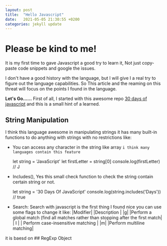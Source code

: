 ```yaml
---
layout: post
title:  "Hello Javascript"
date:   2021-05-05 21:30:55 +0200
categories: jekyll update
--- 
```


# Please be kind to me!
It is my first time to gave Javascript a good try to learn it, Not just copy-paste code snippets and google the issues.

I don't have a good history with the language, but I will give I a real try to figure out the language capabilities.
So This article and the reaming on this threat will focus on the points I found in the language.

**Let's Go......**
First of all, I started with this awesome repo [30 days of javascript](https://github.com/Asabeneh/30-Days-Of-JavaScript) and this is a small hint of a learned.

## String Manipulation
I think this language awesome in manipulating strings it has many built-in functions to do anything with strings with no restrictions like:

 - You can access any character in the string like array `i think many languages contain this feature` 
 
      let string = 'JavaScript'
	  let firstLetter = string[0] 
	  console.log(firstLetter)           // J
 - Includes(), Yes this small check function to check the string contain certain string or not.

     let string = '30 Days Of JavaScript' 
    console.log(string.includes('Days'))     // true 
     

 - Search:
Search with javascript is the first thing I found nice you can use some flags to change it like:
|Modifier| |Description |
|g| |Perform a global match (find all matches rather than stopping after the first match|
| I | | Perform case-insensitive matching |
|m| |Perform multiline matching| 


it is baesd on ## RegExp Object 
